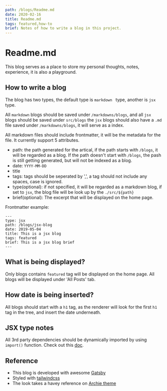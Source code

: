 ```yaml
---
path: /blogs/Readme.md
date: 2020-02-16
title: Readme.md
tags: featured,how-to
brief: Notes of how to write a blog in this project.
---
```


# Readme.md

This blog serves as a place to store my personal thoughts, notes, experience, it is also a playground.

## How to write a blog

The blog has two types, the default type is `markdown ` type, another is `jsx` type.

All `markdown` blogs should be saved under `/markdowns/blogs`, and all `jsx` blogs should be saved under `src/blogs` the `jsx` blogs should also have a `.md` file saved under `/markdowns/blogs`, it will serve as a index.

All markdown files should include frontmatter, it will be the metadata for the file. It currently support 5 attributes.

-   path: the path generated for the artical, if the path starts with `/blogs`, it will be regarded as a blog. If the path doesn't start with `/blogs`, the pash is still getting generated, but will not be indexed as a blog.
-   date: `YYYY-MM-DD`
-   title
-   tags: tags should be seperated by ',', a tag should not include any spaces, case is ignored.
-   type(optional): if not specified, it will be regarded as a markdown blog, if set to `jsx`, the blog file will be look up by the `./src/${path}`
-   brief(optional): The excerpt that will be displayed on the home page.

Frontmatter example:

```
---
type: jsx
path: /blogs/jsx-blog
date: 2019-05-04
title: This is a jsx blog
tags: featured
brief: This is a jsx blog brief
---
```

## What is being displayed?

Only blogs contains `featured` tag will be displayed on the home page. All blogs will be displayed under 'All Posts' tab.

## How date is being inserted?

All blogs should start with a `h1` tag, as the renderer will look for the first `h1` tag in the tree, and insert the date underneath.

## JSX type notes

All 3rd party dependencies should be dynamically imported by using `import()` function. Check out this [doc](https://developer.mozilla.org/en-US/docs/Web/JavaScript/Reference/Statements/import).

## Reference

-   This blog is developed with awesome [Gatsby](https://www.gatsbyjs.com/)
-   Styled with [tailwindcss](https://tailwindcss.com/)
-   The look takes a havey reference on [Archie theme](https://github.com/athul/archie)
